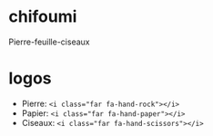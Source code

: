 # chifoumi
Pierre-feuille-ciseaux

# logos
- Pierre: `<i class="far fa-hand-rock"></i>`
- Papier: `<i class="far fa-hand-paper"></i>`
- Ciseaux: `<i class="far fa-hand-scissors"></i>`
